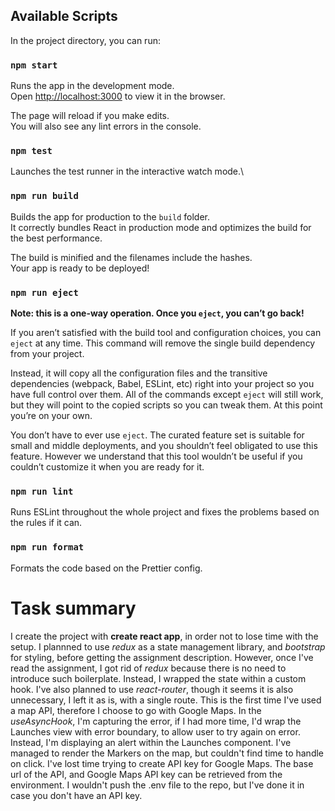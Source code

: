 
## Available Scripts

In the project directory, you can run:

### `npm start`

Runs the app in the development mode.\
Open [http://localhost:3000](http://localhost:3000) to view it in the browser.

The page will reload if you make edits.\
You will also see any lint errors in the console.

### `npm test`

Launches the test runner in the interactive watch mode.\

### `npm run build`

Builds the app for production to the `build` folder.\
It correctly bundles React in production mode and optimizes the build for the best performance.

The build is minified and the filenames include the hashes.\
Your app is ready to be deployed!

### `npm run eject`

**Note: this is a one-way operation. Once you `eject`, you can’t go back!**

If you aren’t satisfied with the build tool and configuration choices, you can `eject` at any time. This command will remove the single build dependency from your project.

Instead, it will copy all the configuration files and the transitive dependencies (webpack, Babel, ESLint, etc) right into your project so you have full control over them. All of the commands except `eject` will still work, but they will point to the copied scripts so you can tweak them. At this point you’re on your own.

You don’t have to ever use `eject`. The curated feature set is suitable for small and middle deployments, and you shouldn’t feel obligated to use this feature. However we understand that this tool wouldn’t be useful if you couldn’t customize it when you are ready for it.

### `npm run lint`

Runs ESLint throughout the whole project and fixes the problems based on the rules if it can.

### `npm run format`

Formats the code based on the Prettier config.


# Task summary

I create the project with **create react app**, in order not to lose time with the setup. I plannned to use *redux* as a state management library, and *bootstrap* for styling, before getting the assignment description. However, once I've read the assignment, I got rid of *redux* because there is no need to introduce such boilerplate. Instead, I wrapped the state within a custom hook.
I've also planned to use *react-router*, though it seems it is also unnecessary, I left it as is, with a single route. This is the first time I've used a map API, therefore I choose to go with Google Maps. In the *useAsyncHook*, I'm capturing the error, if I had more time, I'd wrap the Launches view with error boundary, to allow user to try again on error. Instead, I'm displaying an alert within the Launches component. I've managed to render the
Markers on the map, but couldn't find time to handle on click. I've lost time trying to create API key for Google Maps. The base url of the API, and Google Maps API key can be retrieved from the environment. I wouldn't push the .env file to the repo, but I've done it in case you don't have an API key.  